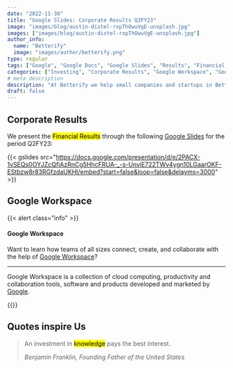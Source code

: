 ```yaml
---
date: "2022-11-30"
title: "Google Slides: Corporate Results Q2FY23"
image: "images/blog/austin-distel-rxpThOwuVgE-unsplash.jpg"
images: ["images/blog/austin-distel-rxpThOwuVgE-unsplash.jpg"]
author_info: 
  name: "Betterify"
  image: "images/author/betterify.png"
type: regular
tags: ["Google", "Google Docs", "Google Slides", "Results", "Financial Results", "Q2FY23"]
categories: ["Investing", "Corporate Results", "Google Workspace", "Google"]
# meta description
description: "At Betterify we help small companies and startups in Better Financial and Wealth Management. Want to know how we help? Welcome to Betterify!!"
draft: false
---
```

## Corporate Results
We present the <mark>Financial Results</mark> through the following [Google Slides](https://www.google.com/slides/about/) for the period Q2FY23:

{{< gslides src="https://docs.google.com/presentation/d/e/2PACX-1vSEQs0OYJZcQfiAzRnCg5HhcFRUA-_-s-UnviE722TWv4ygn10LGaarOKF-EStbzw8r83RGfzdaUKHl/embed?start=false&loop=false&delayms=3000" >}}

## Google Workspace
{{< alert class="info" >}}
<h4 class="alert-heading">Google Workspace</h4>
  <p>Want to learn how teams of all sizes connect, create, and collaborate with the help of <a href="https://workspace.google.com/intl/en_in/" target="_blank" class="alert-link">Google Workspace</a>?</p>
  <hr>
  <p class="mb-0">Google Workspace is a collection of cloud computing, productivity and collaboration tools, software and products developed and marketed by <a href="https://www.google.com/" target="_blank" class="alert-link">Google</a>.</p>
{{</ alert >}}

## Quotes inspire Us
>An investment in <mark>knowledge</mark> pays the best interest.
>
> <cite>Benjamin Franklin, Founding Father of the United States</cite>